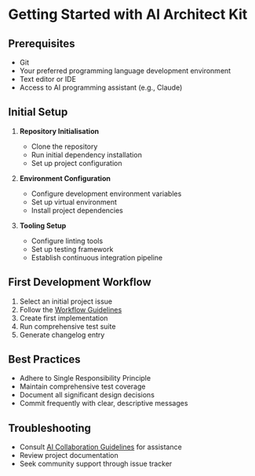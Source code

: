 # Getting Started with AI Architect Kit

## Prerequisites
- Git
- Your preferred programming language development environment
- Text editor or IDE
- Access to AI programming assistant (e.g., Claude)

## Initial Setup
1. **Repository Initialisation**
   - Clone the repository
   - Run initial dependency installation
   - Set up project configuration

2. **Environment Configuration**
   - Configure development environment variables
   - Set up virtual environment
   - Install project dependencies

3. **Tooling Setup**
   - Configure linting tools
   - Set up testing framework
   - Establish continuous integration pipeline

## First Development Workflow
1. Select an initial project issue
2. Follow the [Workflow Guidelines](workflow.md)
3. Create first implementation
4. Run comprehensive test suite
5. Generate changelog entry

## Best Practices
- Adhere to Single Responsibility Principle
- Maintain comprehensive test coverage
- Document all significant design decisions
- Commit frequently with clear, descriptive messages

## Troubleshooting
- Consult [AI Collaboration Guidelines](ai-collaboration.md) for assistance
- Review project documentation
- Seek community support through issue tracker
